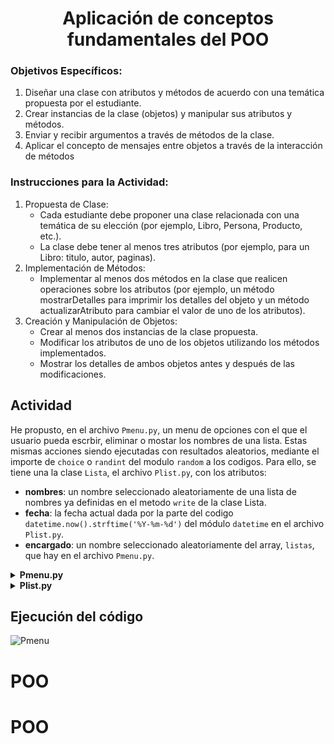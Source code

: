 <h1 align="center">Aplicación de conceptos fundamentales del POO</h1>

### Objetivos Específicos:

1. Diseñar una clase con atributos y métodos de acuerdo con una temática propuesta por el estudiante.
2. Crear instancias de la clase (objetos) y manipular sus atributos y métodos.
3. Enviar y recibir argumentos a través de métodos de la clase.
4. Aplicar el concepto de mensajes entre objetos a través de la interacción de métodos

### Instrucciones para la Actividad:

1. Propuesta de Clase:
   - Cada estudiante debe proponer una clase relacionada con una temática de su elección (por ejemplo, Libro, Persona, Producto, etc.).
   - La clase debe tener al menos tres atributos (por ejemplo, para un Libro: titulo, autor, paginas).
2. Implementación de Métodos:
   - Implementar al menos dos métodos en la clase que realicen operaciones sobre los atributos (por ejemplo, un método mostrarDetalles para imprimir los detalles del objeto y un método actualizarAtributo para cambiar el valor de uno de los atributos).
3. Creación y Manipulación de Objetos:
   - Crear al menos dos instancias de la clase propuesta.
   - Modificar los atributos de uno de los objetos utilizando los métodos implementados.
   - Mostrar los detalles de ambos objetos antes y después de las modificaciones.

## Actividad

He propusto, en el archivo `Pmenu.py`, un menu de opciones con el que el usuario pueda escrbir, eliminar o mostar los nombres de una lista. Estas mismas acciones siendo ejecutadas con resultados aleatorios, mediante el importe de `choice` o `randint` del modulo `random` a los codigos. Para ello, se tiene una la clase `Lista`, el archivo `Plist.py`, con los atributos:

- **nombres**: un nombre seleccionado aleatoriamente de una lista de nombres ya definidas en el metodo `write` de la clase Lista.
- **fecha**: la fecha actual dada por la parte del codigo `datetime.now().strftime('%Y-%m-%d')` del módulo `datetime` en el archivo `Plist.py`.
- **encargado**: un nombre seleccionado aleatoriamente del array, `listas`, que hay en el archivo `Pmenu.py`.

<details>
  <summary><b>Pmenu.py</b></summary>
  <img src="./assets/Pmenu.png" alt="Pmenu.py">
</details>

<details>
  <summary><b>Plist.py</b></summary>
  <img src="./assets/Plist.png" alt="Plist.py">
</details>

## Ejecución del código

![Pmenu](./assets/Pmenu.gif)
# POO
# POO
